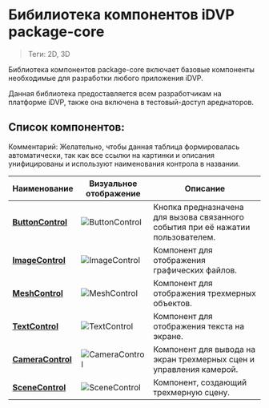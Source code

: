 # Бибилиотека компонентов iDVP package-core
> Теги: 2D, 3D

Библиотека компонентов package-core включает базовые компоненты необходимые для разработки любого приложения iDVP.

Данная библиотека предоставляется всем разработчикам на платформе iDVP, также она включена в тестовый-доступ ареднаторов.

## Список компонентов:

Комментарий: Желательно, чтобы данная таблица формировалась автоматически, так как все ссылки на картинки и описания унифицированы и используют наименования контрола в названии.

| **Наименование**                             | **Визуальное отображение**                     | **Описание**                                                 |
| -------------------------------------------- | ---------------------------------------------- | ------------------------------------------------------------ |
| **[ButtonControl](ButtonControl/README.md)** | ![ButtonControl](screenshots/presentation.png) | Кнопка предназначена для вызова связанного события при её нажатии пользователем. |
| **[ImageControl](ImageControl/README.md)**   | ![ImageControl](screenshots/presentation.png)  | Компонент для отображения графических файлов.                |
| **[MeshControl](MeshControl/README.md)**     | ![MeshControl](screenshots/presentation.png)   | Компонент для отображения трехмерных объектов.               |
| **[TextControl](TextControl/README.md)**     | ![TextControl](screenshots/presentation.png)   | Компонент для отображения текста на экране.                  |
| **[CameraControl](CameraControl/README.md)** | ![CameraControl](screenshots/presentation.png) | Компонент для вывода на экран трехмерных сцен и управления камерой. |
| **[SceneControl](SceneControl/README.md)**   | ![SceneControl](screenshots/presentation.png)  | Компонент, создающий трехмерную сцену.                       |

